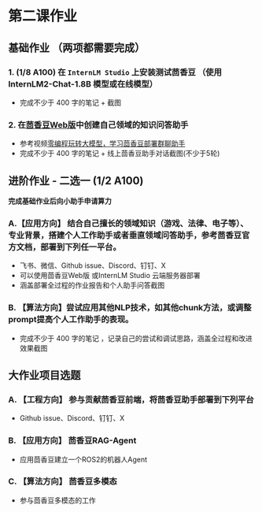 # 第二课作业
## 基础作业 （两项都需要完成）

### 1. (1/8 A100) 在 `InternLM Studio` 上安装测试茴香豆 （使用 InternLM2-Chat-1.8B 模型或在线模型）

- 完成不少于 400 字的笔记 + 截图

### 2. 在[茴香豆Web版](https://openxlab.org.cn/apps/detail/tpoisonooo/huixiangdou-web)中创建自己领域的知识问答助手

- 参考视频[零编程玩转大模型，学习茴香豆部署群聊助手](https://www.bilibili.com/video/BV1S2421N7mn)
- 完成不少于 400 字的笔记 + 线上茴香豆助手对话截图(不少于5轮)


## 进阶作业 - 二选一 (1/2  A100) 

**完成基础作业后向小助手申请算力**

### A.【应用方向】 结合自己擅长的领域知识（游戏、法律、电子等）、专业背景，搭建个人工作助手或者垂直领域问答助手，参考茴香豆官方文档，部署到下列任一平台。
  - 飞书、微信、Github issue、Discord、钉钉、X
  - 可以使用茴香豆Web版 或InternLM Studio 云端服务器部署
  - 涵盖部署全过程的作业报告和个人助手问答截图

### B. 【算法方向】尝试应用其他NLP技术，如其他chunk方法，或调整prompt提高个人工作助手的表现。
  - 完成不少于 400 字的笔记 ，记录自己的尝试和调试思路，涵盖全过程和改进效果截图

## 大作业项目选题

### A. 【工程方向】 参与贡献茴香豆前端，将茴香豆助手部署到下列平台
  - Github issue、Discord、钉钉、X

### B. 【应用方向】 茴香豆RAG-Agent
  - 应用茴香豆建立一个ROS2的机器人Agent
### C. 【算法方向】 茴香豆多模态
  - 参与茴香豆多模态的工作